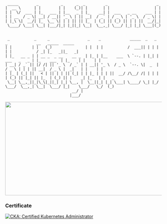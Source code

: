 ```

 _____        _          _      _  _         _                      _ 
|  __ \      | |        | |    (_)| |       | |                    | |
| |  \/  ___ | |_   ___ | |__   _ | |_    __| |  ___   _ __    ___ | |
| | __  / _ \| __| / __|| '_ \ | || __|  / _` | / _ \ | '_ \  / _ \| |
| |_\ \|  __/| |_  \__ \| | | || || |_  | (_| || (_) || | | ||  __/|_|
 \____/ \___| \__| |___/|_| |_||_| \__|  \__,_| \___/ |_| |_| \___|(_)
                                                                      

 _           _     _                 _    _             _____  _   _                 _             __   _____  _____    
| |         | |   (_)               | |  | |           /  ___|| | | |               | |           / _| |_   _||_   _|   
| |_   __ _ | | __ _  _ __    __ _  | |_ | |__    ___  \ `--. | |_| |   ___   _   _ | |_    ___  | |_    | |    | |     
| __| / _` || |/ /| || '_ \  / _` | | __|| '_ \  / _ \  `--. \|  _  |  / _ \ | | | || __|  / _ \ |  _|   | |    | |     
| |_ | (_| ||   < | || | | || (_| | | |_ | | | ||  __/ /\__/ /| | | | | (_) || |_| || |_  | (_) || |    _| |_   | |   _ 
 \__| \__,_||_|\_\|_||_| |_| \__, |  \__||_| |_| \___| \____/ \_| |_/  \___/  \__,_| \__|  \___/ |_|    \___/   \_/  (_)
                              __/ |                                                                                     
                             |___/                                                                                      
```

<a href="https://www.gitanimals.org/en_US?utm_medium=image&utm_source=han-chunsik&utm_content=farm">
<img
  src="https://render.gitanimals.org/farms/han-chunsik"
  width="600"
  height="300"
/>
</a>

### Certificate
<!--START_SECTION:badges-->
[![CKA: Certified Kubernetes Administrator](https://images.credly.com/size/110x110/images/8b8ed108-e77d-4396-ac59-2504583b9d54/cka_from_cncfsite__281_29.png)](http://www.credly.com/badges/33fb02ec-62c5-4250-ae8e-a2508764afc7 "CKA: Certified Kubernetes Administrator")
<!--END_SECTION:badges-->

